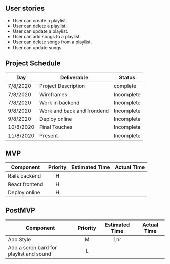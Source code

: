 
## User stories

* User can create a playlist. 
* User can delete a playlist.
* User can update a playlist.
* User can add songs to a playlist.
* User can delete songs from a playlist.
* User can update songs.


## Project Schedule
|  Day | Deliverable | Status
|---|---| ---|
|7/8/2020| Project Description | complete
|7/8/2020| Wireframes | Incomplete
|7/8/2020| Work in backend | Incomplete
|9/8/2020| Work and back and frondend | Incomplete
|9/8/2020| Deploy online | Incomplete
|10/8/2020| Final Touches | Incomplete
|11/8/2020| Present | Incomplete


## MVP
| Component | Priority | Estimated Time |  Actual Time |
| --- | :---: |  :---: | :---: | 
| Rails backend | H |  |  |
| React frontend| H |  | |
| Deploy online | H |  ||

## PostMVP
| Component | Priority | Estimated Time |  Actual Time |
| --- | :---: |  :---: | :---: | 
| Add Style | M| 1hr |  |
| Add a serch bard for playlist and sound | L |  ||

